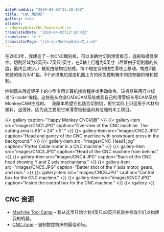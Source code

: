 ```yaml
---
dateFromWiki: "2019-04-03T13:18:43Z"
title: "CNC 雕刻机"
gallery: true
aliases:
- /MonkeyWiki/CNC_Router/zh-cn
translatedDate: "2019-04-03T13:18:43Z"
translator: "X z"
translatorPage: "/zh-cn/MonkeyWiki/X_z.md"
---
```

在2003年，我建造了一台CNC雕刻机，可以准确地切割滑雪板芯，底板和模具零件。切割区域为2英尺x 7英尺1英寸，在Z轴上行程为5英寸（尽管由于切割器的长度，最终会减少。）框架由结构铝制成。每个轴在钢制线性滑块上移动，构成Z轴安装的板为3/4“铝。3个步进电机是由机器上方的灰色控制箱中的控制器供电和控制。

控制器从附近架子上的小型专用计算机接收程序或手动命令。该机器采用行业标准“G-code”编程。这些是从商业CAD/CAM系统或我自己的滑雪板专用CAM系统MonkeyCAM生成的。
 
我原本希望它也适合切割铝，但它实际上只适用于木材和塑料，这很好，因为我主要用它来滑雪板制造和其他随机木工项目。

{{< gallery  caption="Happy Monkey CNC机器" >}}
{{< gallery-item src="images/CNC1.JPG" caption="Overview of the CNC machine. The cutting area is 85\" x 24\" x 5\"." >}}
{{< gallery-item src="images/CNC2.JPG" caption="Head and gantry of the CNC machine with snowboard press in the background." >}}
{{< gallery-item src="images/CNC_Head1.jpg" caption="Porter Cable router in a CNC machine." >}}
{{< gallery-item src="images/CNC3.JPG" caption="Head of the CNC machine from behind." >}}
{{< gallery-item src="images/CNC4.JPG" caption="Back of the CNC head showing Y and Z axis mechanisms." >}}
{{< gallery-item src="images/CNC5.JPG" caption="Better shot of the Y axis motor, gears, and rack." >}}
{{< gallery-item src="images/CNC6.JPG" caption="Control box for the CNC machine." >}}
{{< gallery-item src="images/CNC7.JPG" caption="Inside the control box for the CNC machine." >}}
{{< /gallery >}}



## CNC 资源

- [Machine Tool Camp](http://machinetoolcamp.com/) – 我从这里开始计划4英尺x8英尺机器并修改它们以构建我的机器。
- [CNC Zone](http://www.cnczone.com/) – 自制数控机床的最佳论坛。


